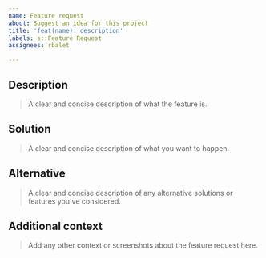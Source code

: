 ```yaml
---
name: Feature request
about: Suggest an idea for this project
title: 'feat(name): description'
labels: s::Feature Request
assignees: rbalet

---
```


## Description
> A clear and concise description of what the feature is.

## Solution
> A clear and concise description of what you want to happen.

## Alternative
> A clear and concise description of any alternative solutions or features you've considered.

## Additional context
> Add any other context or screenshots about the feature request here.
